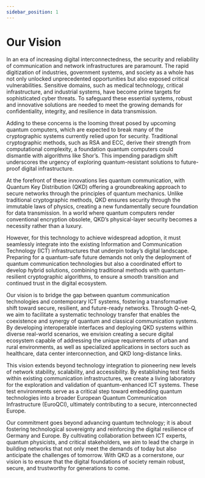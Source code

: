 ```yaml
---
sidebar_position: 1
---
```


# Our Vision

In an era of increasing digital interconnectedness, the security and reliability of communication and network infrastructures are paramount. The rapid digitization of industries, government systems, and society as a whole has not only unlocked unprecedented opportunities but also exposed critical vulnerabilities. Sensitive domains, such as medical technology, critical infrastructure, and industrial systems, have become prime targets for sophisticated cyber threats. To safeguard these essential systems, robust and innovative solutions are needed to meet the growing demands for confidentiality, integrity, and resilience in data transmission.

Adding to these concerns is the looming threat posed by upcoming quantum computers, which are expected to break many of the cryptographic systems currently relied upon for security. Traditional cryptographic methods, such as RSA and ECC, derive their strength from computational complexity, a foundation quantum computers could dismantle with algorithms like Shor’s. This impending paradigm shift underscores the urgency of exploring quantum-resistant solutions to future-proof digital infrastructure.

At the forefront of these innovations lies quantum communication, with Quantum Key Distribution (QKD) offering a groundbreaking approach to secure networks through the principles of quantum mechanics. Unlike traditional cryptographic methods, QKD ensures security through the immutable laws of physics, creating a new fundamentally secure foundation for data transmission. In a world where quantum computers render conventional encryption obsolete, QKD’s physical-layer security becomes a necessity rather than a luxury.

However, for this technology to achieve widespread adoption, it must seamlessly integrate into the existing Information and Communication Technology (ICT) infrastructures that underpin today’s digital landscape. Preparing for a quantum-safe future demands not only the deployment of quantum communication technologies but also a coordinated effort to develop hybrid solutions, combining traditional methods with quantum-resilient cryptographic algorithms, to ensure a smooth transition and continued trust in the digital ecosystem.

Our vision is to bridge the gap between quantum communication technologies and contemporary ICT systems, fostering a transformative shift toward secure, resilient, and future-ready networks. Through Q-net-Q, we aim to facilitate a systematic technology transfer that enables the coexistence and synergy of quantum and classical communication systems. By developing interoperable interfaces and deploying QKD systems within diverse real-world scenarios, we envision creating a secure digital ecosystem capable of addressing the unique requirements of urban and rural environments, as well as specialized applications in sectors such as healthcare, data center interconnection, and QKD long-distance links.

This vision extends beyond technology integration to pioneering new levels of network stability, scalability, and accessibility. By establishing test fields within existing communication infrastructures, we create a living laboratory for the exploration and validation of quantum-enhanced ICT systems. These test environments serve as a critical step toward embedding quantum technologies into a broader European Quantum Communication Infrastructure (EuroQCI), ultimately contributing to a secure, interconnected Europe.

Our commitment goes beyond advancing quantum technology; it is about fostering technological sovereignty and reinforcing the digital resilience of Germany and Europe. By cultivating collaboration between ICT experts, quantum physicists, and critical stakeholders, we aim to lead the charge in building networks that not only meet the demands of today but also anticipate the challenges of tomorrow. With QKD as a cornerstone, our vision is to ensure that the digital foundations of society remain robust, secure, and trustworthy for generations to come.
